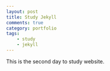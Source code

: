 ```yaml
---
layout: post
title: Study Jekyll
comments: true
category: portfolio
tags:
    - study
    - jekyll
---
```


This is the second day to study website.
